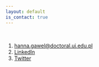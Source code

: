```yaml
---
layout: default
is_contact: true
---
```


<br>

1. [hanna.gawel@doctoral.uj.edu.pl](mailto:hanna.gawel@doctoral.uj.edu.pl)
2. [LinkedIn](https://www.linkedin.com/in/hannagawel)
3. [Twitter](https://twitter.com/GawelHanna)

<br>
